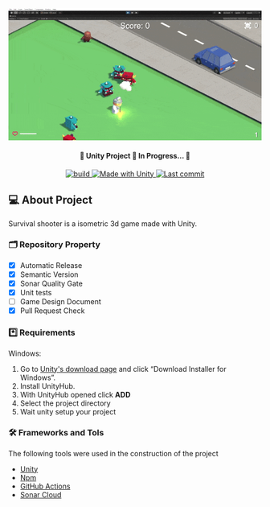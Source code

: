<p align="center">
  <a href="https://unform.dev">
    <img src="https://github.com/ChristyanS/survival-shooter/blob/main/Assets/Art/Gifs/survival%20shooter.gif?raw=true" alt="In Game" />
  </a>
</p>
<h4 align="center"> 
	🚧  Unity Project 🚀 In Progress...  🚧
</h4>

<p align="center">
    <a href="https://github.com/ChristyanS/survival-shooter/actions/workflows/build.yml">
        <img alt="build" src="https://github.com/ChristyanS/survival-shooter/actions/workflows/build.yml/badge.svg?style=flat-square">
    </a>
    <a href="https://unity3d.com">
        <img alt="Made with Unity" src="https://img.shields.io/badge/Made%20with-Unity-57b9d3.svg?logo=unity">
    </a>
    <a href="https://github.com/ChristyanS/survival-shooter/commits">
        <img alt="Last commit" src="https://img.shields.io/github/last-commit/ChristyanS/survival-shooter">
    </a>
</p>

## 💻 About Project

Survival shooter is a isometric 3d game made with Unity. 

### 🗂️ Repository Property

- [x] Automatic Release
- [x] Semantic Version
- [x] Sonar Quality Gate
- [x] Unit tests
- [ ] Game Design Document
- [x] Pull Request Check

### *️⃣ Requirements

Windows:
1. Go to [Unity's download page](https://store.unity.com/download) and click “Download Installer for Windows”.
1. Install UnityHub.
1. With UnityHub opened click **ADD**
1. Select the project directory
1. Wait unity setup your project

### 🛠 Frameworks and Tols

The following tools were used in the construction of the project

- [Unity](https://store.unity.com/download)
- [Npm](https://www.npmjs.com)
- [GitHub Actions](https://github.com/features/actions)
- [Sonar Cloud](https://sonarcloud.io)